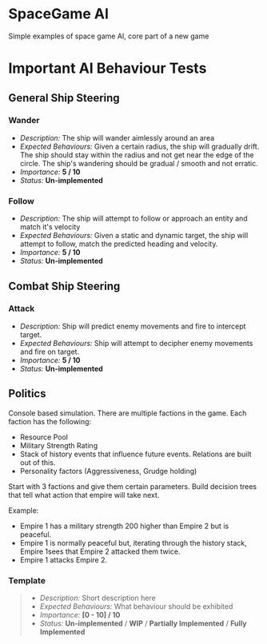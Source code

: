 # SpaceGame AI
Simple examples of space game AI, core part of a new game

# Important AI Behaviour Tests

## General Ship Steering

### Wander
* *Description:* The ship will wander aimlessly around an area
* *Expected Behaviours:* Given a certain radius, the ship will gradually drift. The ship should stay within the radius and not get near the edge of the circle. The ship's wandering should be gradual / smooth and not erratic. 
* *Importance:* **5 / 10**
* *Status:* **Un-implemented**

### Follow
* *Description:* The ship will attempt to follow or approach an entity and match it's velocity
* *Expected Behaviours:* Given a static and dynamic target, the ship will attempt to follow, match the predicted heading and velocity. 
* *Importance:* **5 / 10**
* *Status:* **Un-implemented**

## Combat Ship Steering

### Attack
* *Description:* Ship will predict enemy movements and fire to intercept target. 
* *Expected Behaviours:* Ship will attempt to decipher enemy movements and fire on target.
* *Importance:* **5 / 10**
* *Status:* **Un-implemented**

## Politics
Console based simulation.
There are multiple factions in the game.
Each faction has the following:
* Resource Pool
* Military Strength Rating
* Stack of history events that influence future events. Relations are built out of this.
* Personality factors (Aggressiveness, Grudge holding)

Start with 3 factions and give them certain parameters.
Build decision trees that tell what action that empire will take next.

Example:
* Empire 1 has a military strength 200 higher than Empire 2 but is peaceful. 
* Empire 1 is normally peaceful but, iterating through the history stack, Empire 1sees that Empire 2 attacked them twice.
* Empire 1 attacks Empire 2.


### Template
> * *Description:* Short description here
> * *Expected Behaviours:* What behaviour should be exhibited
> * *Importance:* **[0 - 10] / 10**
> * *Status:* **Un-implemented** / **WIP** / **Partially Implemented** / **Fully Implemented**
